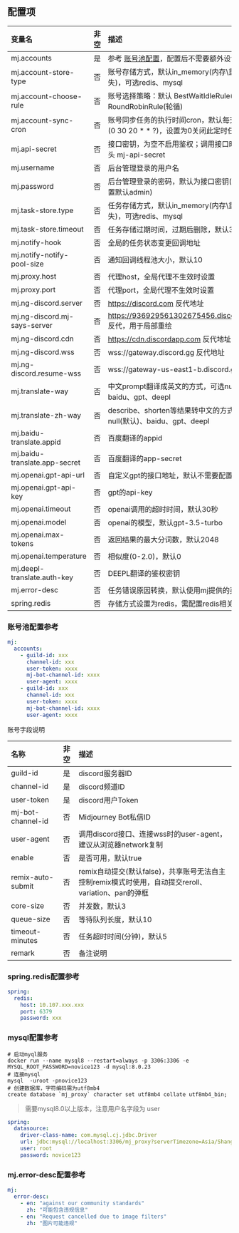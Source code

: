 ## 配置项

| 变量名                           | 非空 | 描述                                                                                                           |
|:------------------------------| :----: |:-------------------------------------------------------------------------------------------------------------|
| mj.accounts                   | 是 | 参考 [账号池配置](./config.md#%E8%B4%A6%E5%8F%B7%E6%B1%A0%E9%85%8D%E7%BD%AE%E5%8F%82%E8%80%83)，配置后不需要额外设置mj.discord |
| mj.account-store-type         | 否 | 账号存储方式，默认in_memory(内存\重启后丢失)，可选redis、mysql                                                                   |
| mj.account-choose-rule        | 否 | 账号选择策略：默认 BestWaitIdleRule(最少等待)、RoundRobinRule(轮循)                                                          |
| mj.account-sync-cron          | 否 | 账号同步任务的执行时间cron，默认每天20:30执行(0 30 20 * * ?)，设置为0关闭此定时任务                                                       |
| mj.api-secret                 | 否 | 接口密钥，为空不启用鉴权；调用接口时需要加请求头 mj-api-secret                                                                       |
| mj.username                   | 否 | 后台管理登录的用户名                                                                                                   |
| mj.password                   | 否 | 后台管理登录的密码，默认为接口密钥(两者均未设置默认admin)                                                                             |
| mj.task-store.type            | 否 | 任务存储方式，默认in_memory(内存\重启后丢失)，可选redis、mysql                                                                   |
| mj.task-store.timeout         | 否 | 任务存储过期时间，过期后删除，默认30天                                                                                         |
| mj.notify-hook                | 否 | 全局的任务状态变更回调地址                                                                                                |
| mj.notify-notify-pool-size    | 否 | 通知回调线程池大小，默认10                                                                                               |
| mj.proxy.host                 | 否 | 代理host，全局代理不生效时设置                                                                                            |
| mj.proxy.port                 | 否 | 代理port，全局代理不生效时设置                                                                                            |
| mj.ng-discord.server          | 否 | https://discord.com 反代地址                                                                                     |
| mj.ng-discord.mj-says-server  | 否 | https://936929561302675456.discordsays.com 反代，用于局部重绘                                                         |
| mj.ng-discord.cdn             | 否 | https://cdn.discordapp.com 反代地址                                                                              |
| mj.ng-discord.wss             | 否 | wss://gateway.discord.gg 反代地址                                                                                |
| mj.ng-discord.resume-wss      | 否 | wss://gateway-us-east1-b.discord.gg 反代地址                                                                     |
| mj.translate-way              | 否 | 中文prompt翻译成英文的方式，可选null(默认)、baidu、gpt、deepl                                                                  |
| mj.translate-zh-way           | 否 | describe、shorten等结果转中文的方式，可选null(默认)、baidu、gpt、deepl                                                         |
| mj.baidu-translate.appid      | 否 | 百度翻译的appid                                                                                                   |
| mj.baidu-translate.app-secret | 否 | 百度翻译的app-secret                                                                                              |
| mj.openai.gpt-api-url         | 否 | 自定义gpt的接口地址，默认不需要配置                                                                                          |
| mj.openai.gpt-api-key         | 否 | gpt的api-key                                                                                                  |
| mj.openai.timeout             | 否 | openai调用的超时时间，默认30秒                                                                                          |
| mj.openai.model               | 否 | openai的模型，默认gpt-3.5-turbo                                                                                    |
| mj.openai.max-tokens          | 否 | 返回结果的最大分词数，默认2048                                                                                            |
| mj.openai.temperature         | 否 | 相似度(0-2.0)，默认0                                                                                               |
| mj.deepl-translate.auth-key   | 否 | DEEPL翻译的鉴权密钥                                                                                                 |
| mj.error-desc                 | 否 | 任务错误原因转换，默认使用mj提供的英文描述                                                                                       |
| spring.redis                  | 否 | 存储方式设置为redis，需配置redis相关属性                                                                                    |

### 账号池配置参考
```yaml
mj:
  accounts:
    - guild-id: xxx
      channel-id: xxx
      user-token: xxxx
      mj-bot-channel-id: xxxx
      user-agent: xxxx
    - guild-id: xxx
      channel-id: xxx
      user-token: xxxx
      mj-bot-channel-id: xxxx
      user-agent: xxxx
```
账号字段说明

| 名称                | 非空 | 描述                                                                  |
|:------------------| :----: |:--------------------------------------------------------------------|
| guild-id          | 是 | discord服务器ID                                                        |
| channel-id        | 是 | discord频道ID                                                         |
| user-token        | 是 | discord用户Token                                                      |
| mj-bot-channel-id | 否 | Midjourney Bot私信ID                                                  |
| user-agent        | 否 | 调用discord接口、连接wss时的user-agent，建议从浏览器network复制                       |
| enable            | 否 | 是否可用，默认true                                                         |
| remix-auto-submit | 否 | remix自动提交(默认false)，共享账号无法自主控制remix模式时使用，自动提交reroll、variation、pan的弹框 |
| core-size         | 否 | 并发数，默认3                                                             |
| queue-size        | 否 | 等待队列长度，默认10                                                         |
| timeout-minutes   | 否 | 任务超时时间(分钟)，默认5                                                      |
| remark            | 否 | 备注说明                                                                |

### spring.redis配置参考
```yaml
spring:
  redis:
    host: 10.107.xxx.xxx
    port: 6379
    password: xxx
```

### mysql配置参考

```shell
# 启动myql服务
docker run --name mysql8 --restart=always -p 3306:3306 -e MYSQL_ROOT_PASSWORD=novice123 -d mysql:8.0.23
# 连接mysql
mysql  -uroot -pnovice123
# 创建数据库，字符编码需为utf8mb4
create database `mj_proxy` character set utf8mb4 collate utf8mb4_bin;
```
> 需要mysql8.0以上版本，注意用户名字段为 user
```yaml
spring:
  datasource:
    driver-class-name: com.mysql.cj.jdbc.Driver
    url: jdbc:mysql://localhost:3306/mj_proxy?serverTimezone=Asia/Shanghai&characterEncoding=utf-8&allowPublicKeyRetrieval=true&useSSL=false
    user: root
    password: novice123
```

### mj.error-desc配置参考
```yaml
mj:
  error-desc:
    - en: "against our community standards"
      zh: "可能包含违规信息"
    - en: "Request cancelled due to image filters"
      zh: "图片可能违规"
```
